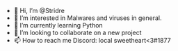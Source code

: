 - 👋 Hi, I’m @Stridre
- 👀 I’m interested in Malwares and viruses in general.
- 🌱 I’m currently learning Python
- 💞️ I’m looking to collaborate on a new project
- 📫 How to reach me Discord: local sweetheart<3#1877

<!---
Stridre/Stridre is a ✨ special ✨ repository because its `README.md` (this file) appears on your GitHub profile.
You can click the Preview link to take a look at your changes.
--->
